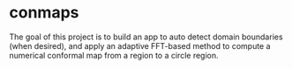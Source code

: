 # conmaps

The goal of this project is to build an app to auto detect domain boundaries (when desired), and apply an adaptive FFT-based method to compute a numerical conformal map from a region to a circle region.
